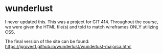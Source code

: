 # wunderlust
I never updated this. This was a project for GIT 414. Throughout the course, we were given the HTML file(s) and told to match wireframes ONLY utilizing CSS. 

The final version of the site can be found: https://jgroves1.github.io/wunderlust/wunderlust-majorca.html
